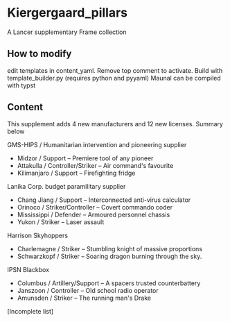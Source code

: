 # Kiergergaard_pillars
A Lancer supplementary Frame collection

## How to modify
edit templates in content_yaml. Remove top comment to activate. Build with template_builder.py (requires python and pyyaml)
Maunal can be compiled with typst

## Content
This supplement adds 4 new manufacturers and 12 new licenses. Summary below

GMS-HIPS / Humanitarian intervention and pioneering supplier
-	Midzor / Support – Premiere tool of any pioneer
-	Attakulla / Controller/Striker – Air command's favourite
-	Kilimanjaro / Support – Firefighting fridge

Lanika Corp. budget paramilitary supplier
-	Chang Jiang / Support – Interconnected anti-virus calculator 
-	Orinoco / Striker/Controller – Covert commando coder
-	Mississippi / Defender – Armoured personnel chassis
-	Yukon / Striker – Laser assault 

Harrison Skyhoppers
-	Charlemagne / Striker – Stumbling knight of massive proportions
-	Schwarzkopf / Striker – Soaring dragon burning through the sky.

IPSN Blackbox
-	Columbus / Artillery/Support – A spacers trusted counterbattery
-	Janszoon / Controller – Old school radio operator
-	Amunsden / Striker – The running man's Drake

[Incomplete list]